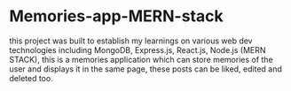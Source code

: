 # Memories-app-MERN-stack
this project was built to establish my learnings on various web dev technologies including MongoDB, Express.js, React.js, Node.js (MERN STACK), this is a memories application which can store memories of the user and displays it in the same page, these posts can be liked, edited and deleted too.
